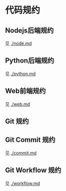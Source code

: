 # 代码规约

## Nodejs后端规约
见 [./node.md](https://github.com/shile100/codeStyle/blob/master/node.md)

## Python后端规约
见 [./python.md](https://github.com/shile100/codeStyle/blob/master/node.md)

## Web前端规约
见 [./web.md](https://github.com/shile100/codeStyle/blob/master/node.md)

## Git 规约
## Git Commit 规约
见 [./commit.md](https://github.com/shile100/codeStyle/blob/master/commit.md)

## Git Workflow 规约
见 [./workflow.md](https://github.com/shile100/codeStyle/blob/master/workflow.md)
